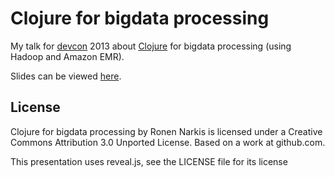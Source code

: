 # Clojure for bigdata processing

My talk for [devcon](http://devcon-february.events.co.il/) 2013 about [Clojure](http://clojure.org/) for bigdata processing (using Hadoop and Amazon EMR). 

Slides can be viewed [here](http://narkisr.github.com/clojure-bigdata-processing/index.html#/). 

## License

Clojure for bigdata processing by Ronen Narkis is licensed under a Creative Commons Attribution 3.0 Unported License.
Based on a work at github.com.

This presentation uses reveal.js, see the LICENSE file for its license
